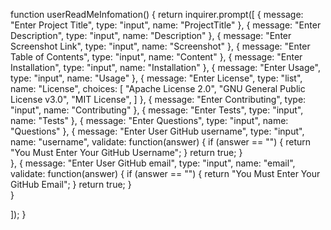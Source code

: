 function userReadMeInfomation() {
  return inquirer.prompt([
    {
        message: "Enter Project Title",
        type: "input",
        name: "ProjectTitle"
    },
    {
        message: "Enter Description",
        type: "input",
        name: "Description"
    },
    {
        message: "Enter Screenshot Link",
        type: "input",
        name: "Screenshot"
    },
    {
        message: "Enter Table of Contents",
        type: "input",
        name: "Content"
    },
    {
        message: "Enter Installation",
        type: "input",
        name: "Installation"
    },
    {
        message: "Enter Usage",
        type: "input",
        name: "Usage"
    },
    {
        message: "Enter License",
        type: "list",
        name: "License",
        choices: [
            "Apache License 2.0",
            "GNU General Public License v3.0",
            "MIT License",
        ]
    },
    {
        message: "Enter Contributing",
        type: "input",
        name: "Contributing"
    },
    {
        message: "Enter Tests",
        type: "input",
        name: "Tests"
    },
    {
        message: "Enter Questions",
        type: "input",
        name: "Questions"
    },
    {
        message: "Enter User GitHub username",
        type: "input",
        name: "username",
        validate: function(answer)
        { if (answer == "") {
            return "You Must Enter Your GitHub Username";
        }
    return true;
        }    
            }, 
    {
        message: "Enter User GitHub email",
        type: "input",
        name: "email",
        validate: function(answer)
        { if (answer == "") {
            return "You Must Enter Your GitHub Email";
        }
    return true;
         }    
            }   
    
]);
}